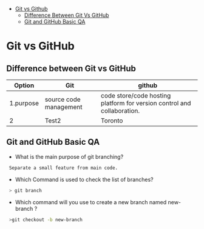 - [Git vs Github](#git-vs-github)
  - [Difference Between Git Vs GitHub](#difference-between-git-vs-github)
  - [Git and GitHub Basic QA](#git-and-github-basic-qa)
# Git vs GitHub
## Difference between Git vs GitHub
| Option |  Git      | github    |
| -----------   | ------------- | -------- |
| 1.purpose   | source code management       |  code store/code hosting platform for version control and collaboration.  |
| 2   | Test2         | Toronto  |
## Git and GitHub Basic QA
- What is the main purpose of git branching? 
 ```sh
  Separate a small feature from main code.
 ```
- Which Command is used to check the list of branches?
 ```sh
  > git branch
 ```
- Which command will you use to create a new branch named new-branch ?
 ```sh
  >git checkout -b new-branch
 ```

